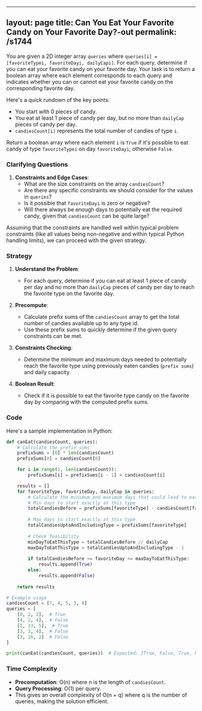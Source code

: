 
---
layout: page
title:  Can You Eat Your Favorite Candy on Your Favorite Day?-out
permalink: /s1744
---
You are given a 2D integer array `queries` where `queries[i] = [favoriteTypei, favoriteDayi, dailyCapi]`. For each query, determine if you can eat your favorite candy on your favorite day. Your task is to return a boolean array where each element corresponds to each query and indicates whether you can or cannot eat your favorite candy on the corresponding favorite day.

Here's a quick rundown of the key points:
- You start with 0 pieces of candy.
- You eat at least 1 piece of candy per day, but no more than `dailyCap` pieces of candy per day.
- `candiesCount[i]` represents the total number of candies of type `i`.

Return a boolean array where each element `i` is `True` if it's possible to eat candy of type `favoriteTypei` on day `favoriteDayi`, otherwise `False`.

### Clarifying Questions
1. **Constraints and Edge Cases**:
   - What are the size constraints on the array `candiesCount`?
   - Are there any specific constraints we should consider for the values in `queries`?
   - Is it possible that `favoriteDayi` is zero or negative?
   - Will there always be enough days to potentially eat the required candy, given that `candiesCount` can be quite large?

Assuming that the constraints are handled well within typical problem constraints (like all values being non-negative and within typical Python handling limits), we can proceed with the given strategy.

### Strategy
1. **Understand the Problem**:
   - For each query, determine if you can eat at least 1 piece of candy per day and no more than `dailyCap` pieces of candy per day to reach the favorite type on the favorite day.

2. **Precompute**:
   - Calculate prefix sums of the `candiesCount` array to get the total number of candies available up to any type id.
   - Use these prefix sums to quickly determine if the given query constraints can be met.

3. **Constraints Checking**:
   - Determine the minimum and maximum days needed to potentially reach the favorite type using previously eaten candies (`prefix sums`) and daily capacity.

4. **Boolean Result**:
   - Check if it is possible to eat the favorite type candy on the favorite day by comparing with the computed prefix sums.

### Code
Here's a sample implementation in Python:

```python
def canEat(candiesCount, queries):
    # Calculate the prefix sums
    prefixSums = [0] * len(candiesCount)
    prefixSums[0] = candiesCount[0]

    for i in range(1, len(candiesCount)):
        prefixSums[i] = prefixSums[i - 1] + candiesCount[i]

    results = []
    for favoriteType, favoriteDay, dailyCap in queries:
        # Calculate the minimum and maximum days that could lead to eating this type of candy
        # Min days to start exactly at this type
        totalCandiesBefore = prefixSums[favoriteType] - candiesCount[favoriteType] if favoriteType > 0 else 0
        
        # Max days to start exactly at this type
        totalCandiesUptoAndIncludingType = prefixSums[favoriteType]
        
        # Check feasibility
        minDayToEatThisType = totalCandiesBefore // dailyCap
        maxDayToEatThisType = totalCandiesUptoAndIncludingType - 1
        
        if totalCandiesBefore <= favoriteDay <= maxDayToEatThisType:
            results.append(True)
        else:
            results.append(False)
    
    return results

# Example usage
candiesCount = [7, 4, 5, 3, 8]
queries = [
    [0, 2, 2],  # True
    [4, 2, 4],  # False
    [2, 13, 5],  # True
    [3, 3, 4],  # False
    [3, 16, 2]  # False
]

print(canEat(candiesCount, queries))  # Expected: [True, False, True, False, False]
```

### Time Complexity
- **Precomputation**: O(n) where n is the length of `candiesCount`.
- **Query Processing**: O(1) per query.
- This gives an overall complexity of O(n + q) where q is the number of queries, making the solution efficient.